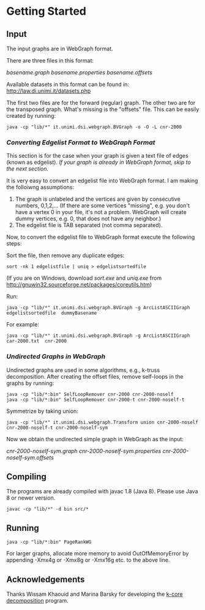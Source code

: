 # Getting Started

## Input

The input graphs are in WebGraph format.

There are three files in this format:

*basename.graph* 
*basename.properties* 
*basename.offsets*

Available datasets in this format can be found in: <http://law.di.unimi.it/datasets.php>

The first two files are for the forward (regular) graph. The other two are for the transposed graph. What's missing is the "offsets" file. This can be easily created by running: 
```
java -cp "lib/*" it.unimi.dsi.webgraph.BVGraph -o -O -L cnr-2000
```

### *Converting Edgelist Format to WebGraph Format*

This section is for the case when your graph is given a text file of edges (known as edgelist). *If your graph is already in WebGraph format, skip to the next section.*

It is very easy to convert an edgelist file into WebGraph format. I am making the folloiwng assumptions:

1. The graph is unlabeled and the vertices are given by consecutive numbers, 0,1,2,... 
   (If there are some vertices "missing", e.g. you don't have a vertex 0 in your file, it's not a problem. WebGraph will create dummy vertices, e.g. 0, that does not have any neighbor.)
2. The edgelist file is TAB separated (not comma separated).

Now, to convert the edgelist file to WebGraph format execute the following steps:

Sort the file, then remove any duplicate edges:

```
sort -nk 1 edgelistfile | uniq > edgelistsortedfile
```

(If you are on Windows, download *sort.exe* and *uniq.exe* from <http://gnuwin32.sourceforge.net/packages/coreutils.htm>)

Run:

```
java -cp "lib/*" it.unimi.dsi.webgraph.BVGraph -g ArcListASCIIGraph edgelistsortedfile  dummyBasename
```

For example:

```
java -cp "lib/*" it.unimi.dsi.webgraph.BVGraph -g ArcListASCIIGraph car-2000.txt  cnr-2000
```

### *Undirected Graphs in WebGraph*

Undirected graphs are used in some algorithms, e.g., k-truss decomposition. After creating the offset files, remove self-loops in the graphs by running:

```
java -cp "lib/*:bin" SelfLoopRemover cnr-2000 cnr-2000-noself
java -cp "lib/*:bin" SelfLoopRemover cnr-2000-t cnr-2000-noself-t
```

Symmetrize by taking union:

```
java -cp "lib/*" it.unimi.dsi.webgraph.Transform union cnr-2000-noself cnr-2000-noself-t cnr-2000-noself-sym
```

Now we obtain the undirected simple graph in WebGraph as the input:

*cnr-2000-noself-sym.graph* 
*cnr-2000-noself-sym.properties*
*cnr-2000-noself-sym.offsets*

## Compiling

The programs are already compiled with javac 1.8 (Java 8). Please use Java 8 or newer version.

```
javac -cp "lib/*" -d bin src/*
```

## Running

```
java -cp "lib/*:bin" PageRankWG
```
For larger graphs, allocate more memory to avoid OutOfMemoryError by appending -Xmx4g or -Xmx8g or -Xmx16g etc. to the above line.

## Acknowledgements

Thanks Wissam Khaouid and Marina Barsky for developing the [k-core decomposition](https://github.com/athomo/kcore) program.
